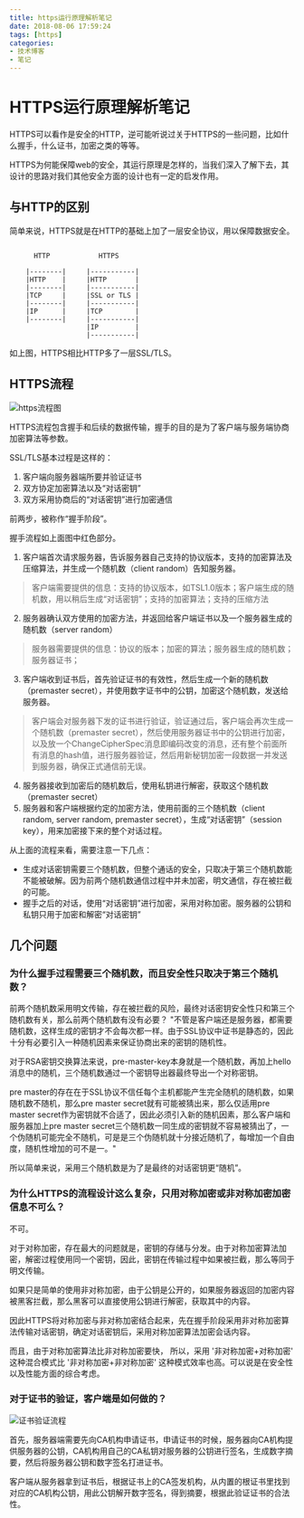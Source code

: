```yaml
---
title: https运行原理解析笔记
date: 2018-08-06 17:59:24
tags: [https]
categories:
- 技术博客
- 笔记
---
```


# HTTPS运行原理解析笔记

HTTPS可以看作是安全的HTTP，逆可能听说过关于HTTPS的一些问题，比如什么握手，什么证书，加密之类的等等。

HTTPS为何能保障web的安全，其运行原理是怎样的，当我们深入了解下去，其设计的思路对我们其他安全方面的设计也有一定的启发作用。

<!-- more -->

## 与HTTP的区别
简单来说，HTTPS就是在HTTP的基础上加了一层安全协议，用以保障数据安全。

```

      HTTP            HTTPS

    |--------|     |-----------|
    |HTTP    |     |HTTP       |
    |--------|     |-----------|
    |TCP     |     |SSL or TLS |
    |--------|     |-----------|
    |IP      |     |TCP        |
    |--------|     |-----------|
                   |IP         |
                   |-----------|

```
如上图，HTTPS相比HTTP多了一层SSL/TLS。

## HTTPS流程

![https流程图](/pic/https/https.svg)

HTTPS流程包含握手和后续的数据传输，握手的目的是为了客户端与服务端协商加密算法等参数。

SSL/TLS基本过程是这样的：

1. 客户端向服务器端所要并验证证书
2. 双方协定加密算法以及“对话密钥”
3. 双方采用协商后的“对话密钥”进行加密通信

前两步，被称作“握手阶段”。

握手流程如上面图中红色部分。

1. 客户端首次请求服务器，告诉服务器自己支持的协议版本，支持的加密算法及压缩算法，并生成一个随机数（client random）告知服务器。
  > 客户端需要提供的信息：支持的协议版本，如TSL1.0版本；客户端生成的随机数，用以稍后生成“对话密钥”；支持的加密算法；支持的压缩方法

2. 服务器确认双方使用的加密方法，并返回给客户端证书以及一个服务器生成的随机数（server random）
  > 服务器需要提供的信息：协议的版本；加密的算法；服务器生成的随机数；服务器证书；

3. 客户端收到证书后，首先验证证书的有效性，然后生成一个新的随机数（premaster secret），并使用数字证书中的公钥，加密这个随机数，发送给服务器。
  > 客户端会对服务器下发的证书进行验证，验证通过后，客户端会再次生成一个随机数（premaster secret），然后使用服务器证书中的公钥进行加密，以及放一个ChangeCipherSpec消息即编码改变的消息，还有整个前面所有消息的hash值，进行服务器验证，然后用新秘钥加密一段数据一并发送到服务器，确保正式通信前无误。

4. 服务器接收到加密后的随机数后，使用私钥进行解密，获取这个随机数（premaster secret）
5. 服务器和客户端根据约定的加密方法，使用前面的三个随机数（client random, server random, premaster secret），生成“对话密钥”（session key），用来加密接下来的整个对话过程。


从上面的流程来看，需要注意一下几点：

* 生成对话密钥需要三个随机数，但整个通话的安全，只取决于第三个随机数能不能被破解。因为前两个随机数通信过程中并未加密，明文通信，存在被拦截的可能。
* 握手之后的对话，使用“对话密钥”进行加密，采用对称加密。服务器的公钥和私钥只用于加密和解密“对话密钥”

## 几个问题
### 为什么握手过程需要三个随机数，而且安全性只取决于第三个随机数？
前两个随机数采用明文传输，存在被拦截的风险，最终对话密钥安全性只和第三个随机数有关，那么前两个随机数有没有必要？
"不管是客户端还是服务器，都需要随机数，这样生成的密钥才不会每次都一样。由于SSL协议中证书是静态的，因此十分有必要引入一种随机因素来保证协商出来的密钥的随机性。

对于RSA密钥交换算法来说，pre-master-key本身就是一个随机数，再加上hello消息中的随机，三个随机数通过一个密钥导出器最终导出一个对称密钥。

pre master的存在在于SSL协议不信任每个主机都能产生完全随机的随机数，如果随机数不随机，那么pre master secret就有可能被猜出来，那么仅适用pre master secret作为密钥就不合适了，因此必须引入新的随机因素，那么客户端和服务器加上pre master secret三个随机数一同生成的密钥就不容易被猜出了，一个伪随机可能完全不随机，可是是三个伪随机就十分接近随机了，每增加一个自由度，随机性增加的可不是一。"

所以简单来说，采用三个随机数是为了是最终的对话密钥更“随机”。

### 为什么HTTPS的流程设计这么复杂，只用对称加密或非对称加密加密信息不可么？
不可。

对于对称加密，存在最大的问题就是，密钥的存储与分发。由于对称加密算法加密，解密过程使用同一个密钥，因此，密钥在传输过程中如果被拦截，那么等同于明文传输。

如果只是简单的使用非对称加密，由于公钥是公开的，如果服务器返回的加密内容被黑客拦截，那么黑客可以直接使用公钥进行解密，获取其中的内容。

因此HTTPS将对称加密与非对称加密结合起来，先在握手阶段采用非对称加密算法传输对话密钥，确定对话密钥后，采用对称加密算法加密会话内容。

而且，由于对称加密算法比非对称加密要快， 所以，采用 '非对称加密+对称加密' 这种混合模式比 '非对称加密+非对称加密' 这种模式效率也高。可以说是在安全性以及性能方面的综合考虑。

### 对于证书的验证，客户端是如何做的？
![证书验证流程](/pic/https/证书验证流程.svg)

首先，服务器端需要先向CA机构申请证书，申请证书的时候，服务器向CA机构提供服务器的公钥，CA机构用自己的CA私钥对服务器的公钥进行签名，生成数字摘要，然后将服务器公钥和数字签名打进证书。

客户端从服务器拿到证书后，根据证书上的CA签发机构，从内置的根证书里找到对应的CA机构公钥，用此公钥解开数字签名，得到摘要，根据此验证证书的合法性。
